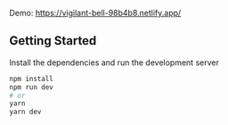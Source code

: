 Demo: https://vigilant-bell-98b4b8.netlify.app/

## Getting Started

Install the dependencies and run the development server

```bash
npm install
npm run dev
# or
yarn
yarn dev
```

